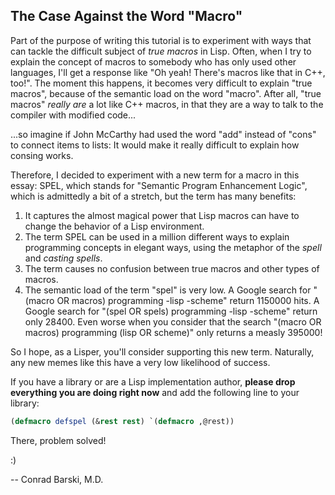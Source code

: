 ## The Case Against the Word "Macro"

Part of the purpose of writing this tutorial is to experiment with ways that can tackle the difficult subject of *true macros* in Lisp. Often, when I try to explain the concept of macros to somebody who has only used other languages, I'll get a response like "Oh yeah! There's macros like that in C++, too!". The moment this happens, it becomes very difficult to explain "true macros", because of the semantic load on the word "macro". After all, "true macros" *really are* a lot like C++ macros, in that they are a way to talk to the compiler with modified code...

...so imagine if John McCarthy had used the word "add" instead of "cons" to connect items to lists: It would make it really difficult to explain how consing works.

Therefore, I decided to experiment with a new term for a macro in this essay: SPEL, which stands for "Semantic Program Enhancement Logic", which is admittedly a bit of a stretch, but the term has many benefits:

1. It captures the almost magical power that Lisp macros can have to change the behavior of a Lisp environment.
1. The term SPEL can be used in a million different ways to explain programming concepts in elegant ways, using the metaphor of the *spell* and *casting spells*.
1. The term causes no confusion between true macros and other types of macros.
1. The semantic load of the term "spel" is very low. A Google search for "(macro OR macros) programming -lisp -scheme" return 1150000 hits. A Google search for "(spel OR spels) programming -lisp -scheme" return only 28400. Even worse when you consider that the search "(macro OR macros) programming (lisp OR scheme)" only returns a measly 395000!

So I hope, as a Lisper, you'll consider supporting this new term. Naturally, any new memes like this have a very low likelihood of success.

If you have a library or are a Lisp implementation author, **please drop everything you are doing right now** and add the following line to your library:

```lisp
(defmacro defspel (&rest rest) `(defmacro ,@rest))
```

There, problem solved!

:)

-- Conrad Barski, M.D.
